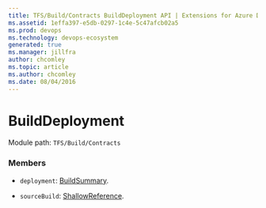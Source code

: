 ```yaml
---
title: TFS/Build/Contracts BuildDeployment API | Extensions for Azure DevOps Services
ms.assetid: 1effa397-e5db-0297-1c4e-5c47afcb02a5
ms.prod: devops
ms.technology: devops-ecosystem
generated: true
ms.manager: jillfra
author: chcomley
ms.topic: article
ms.author: chcomley
ms.date: 08/04/2016
---
```


# BuildDeployment

Module path: `TFS/Build/Contracts`


### Members

* `deployment`: [BuildSummary](./BuildSummary.md). 

* `sourceBuild`: [ShallowReference](./ShallowReference.md). 

